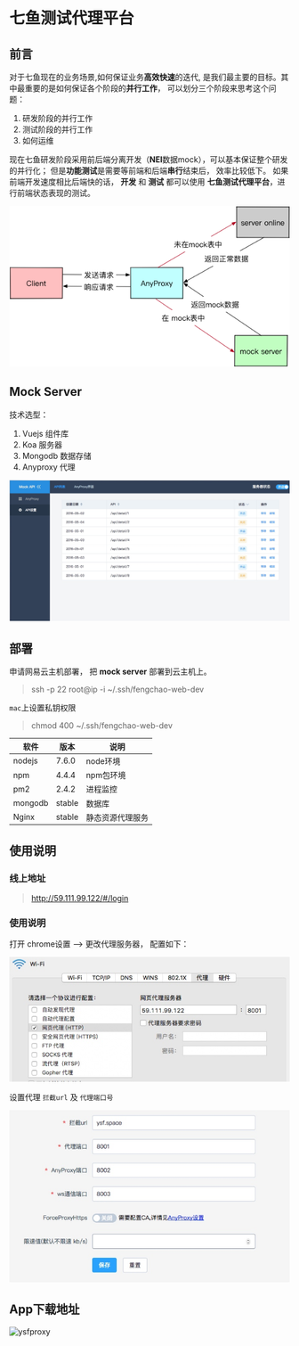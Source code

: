 # 七鱼测试代理平台
## 前言
对于七鱼现在的业务场景,如何保证业务**高效快速**的迭代, 是我们最主要的目标。其中最重要的是如何保证各个阶段的**并行工作**， 可以划分三个阶段来思考这个问题：

1. 研发阶段的并行工作
2. 测试阶段的并行工作
3. 如何运维

现在七鱼研发阶段采用前后端分离开发（**NEI**数据mock），可以基本保证整个研发的并行化； 但是**功能测试**是需要等前端和后端**串行**结束后， 效率比较低下。
如果前端开发速度相比后端快的话， **开发** 和 **测试** 都可以使用 **七鱼测试代理平台**，进行前端状态表现的测试。

![](./docs/14903244960965.png)

## Mock Server
技术选型：
1. Vuejs 组件库
2. Koa 服务器
3. Mongodb 数据存储
4. Anyproxy 代理


![](./docs/14903247171829.jpg)


## 部署
申请网易云主机部署， 把 **mock server** 部署到云主机上。
> ssh -p 22 root@ip -i ~/.ssh/fengchao-web-dev

`mac`上设置私钥权限
> chmod 400 ~/.ssh/fengchao-web-dev

| 软件 | 版本 | 说明  |
| --- | --- | --- |
| nodejs | 7.6.0 | node环境 |
| npm | 4.4.4 | npm包环境 |
| pm2| 2.4.2 | 进程监控|
| mongodb| stable| 数据库|  
|Nginx| stable|静态资源代理服务|

## 使用说明
### 线上地址
> http://59.111.99.122/#/login

### 使用说明
打开 chrome设置 --> 更改代理服务器， 配置如下：

![](./docs/14907174473866.jpg)

设置代理 `拦截url` 及 `代理端口号`

![](./docs/14907175843960.jpg)

## App下载地址

![ysfproxy](http://nimtest.nos.netease.com/MTAxODA5MA==/bmltYV8xNzMwMzQ0XzE0OTE4MDQwNDU3MDFfMjY3ZWYzOTEtZGEyNS00NjQwLTgxODUtYmNjNTU1YzQzNzdm)
